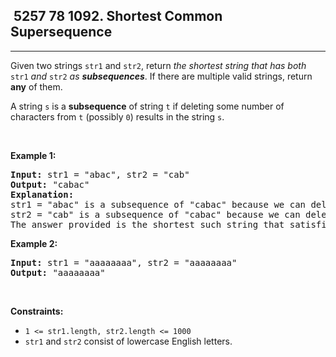 <h2> 5257 78
1092. Shortest Common Supersequence</h2><hr><div><p>Given two strings <code>str1</code> and <code>str2</code>, return <em>the shortest string that has both </em><code>str1</code><em> and </em><code>str2</code><em> as <strong>subsequences</strong></em>. If there are multiple valid strings, return <strong>any</strong> of them.</p>

<p>A string <code>s</code> is a <strong>subsequence</strong> of string <code>t</code> if deleting some number of characters from <code>t</code> (possibly <code>0</code>) results in the string <code>s</code>.</p>

<p>&nbsp;</p>
<p><strong class="example">Example 1:</strong></p>

<pre><strong>Input:</strong> str1 = "abac", str2 = "cab"
<strong>Output:</strong> "cabac"
<strong>Explanation:</strong> 
str1 = "abac" is a subsequence of "cabac" because we can delete the first "c".
str2 = "cab" is a subsequence of "cabac" because we can delete the last "ac".
The answer provided is the shortest such string that satisfies these properties.
</pre>

<p><strong class="example">Example 2:</strong></p>

<pre><strong>Input:</strong> str1 = "aaaaaaaa", str2 = "aaaaaaaa"
<strong>Output:</strong> "aaaaaaaa"
</pre>

<p>&nbsp;</p>
<p><strong>Constraints:</strong></p>

<ul>
	<li><code>1 &lt;= str1.length, str2.length &lt;= 1000</code></li>
	<li><code>str1</code> and <code>str2</code> consist of lowercase English letters.</li>
</ul>
</div>